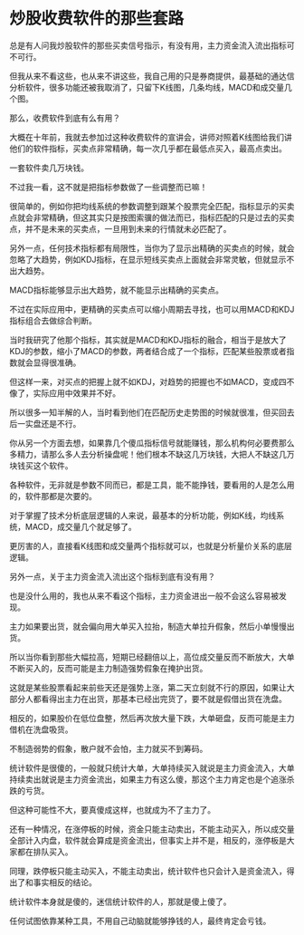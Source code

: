 # 炒股收费软件的那些套路

总是有人问我炒股软件的那些买卖信号指示，有没有用，主力资金流入流出指标可不可行。

但我从来不看这些，也从来不讲这些，我自己用的只是券商提供，最基础的通达信分析软件，很多功能还被我取消了，只留下K线图，几条均线，MACD和成交量几个图。

那么，收费软件到底有么有用？

大概在十年前，我就去参加过这种收费软件的宣讲会，讲师对照着K线图给我们讲他们的软件指标，买卖点非常精确，每一次几乎都在最低点买入，最高点卖出。

一套软件卖几万块钱。

不过我一看，这不就是把指标参数做了一些调整而已嘛！

很简单的，例如你把均线系统的参数调整到跟某个股票完全匹配，指标显示的买卖点就会非常精确，但这其实只是按图索骥的做法而已，指标匹配的只是过去的买卖点，并不是未来的买卖点，一旦用到未来的行情就未必匹配了。

另外一点，任何技术指标都有局限性，当你为了显示出精确的买卖点的时候，就会忽略了大趋势，例如KDJ指标，在显示短线买卖点上面就会非常灵敏，但就显示不出大趋势。

MACD指标能够显示出大趋势，就不能显示出精确的买卖点。

不过在实际应用中，更精确的买卖点可以缩小周期去寻找，也可以用MACD和KDJ指标组合去做综合判断。

当时我研究了他那个指标，其实就是MACD和KDJ指标的融合，相当于是放大了KDJ的参数，缩小了MACD的参数，两者结合成了一个指标，匹配某些股票或者指数就会显得很准确。

但这样一来，对买点的把握上就不如KDJ，对趋势的把握也不如MACD，变成四不像了，实际应用中效果并不好。

所以很多一知半解的人，当时看到他们在匹配历史走势图的时候就很准，但买回去后一实盘还是不行。

你从另一个方面去想，如果靠几个傻瓜指标信号就能赚钱，那么机构何必要费那么多精力，请那么多人去分析操盘呢！他们根本不缺这几万块钱，大把人不缺这几万块钱买这个软件。

各种软件，无非就是参数不同而已，都是工具，能不能挣钱，要看用的人是怎么用的，软件那都是次要的。

对于掌握了技术分析底层逻辑的人来说，最基本的分析功能，例如K线，均线系统，MACD，成交量几个就足够了。

更厉害的人，直接看K线图和成交量两个指标就可以，也就是分析量价关系的底层逻辑。

另外一点，关于主力资金流入流出这个指标到底有没有用？

也是没什么用的，我也从来不看这个指标，主力资金进出一般不会这么容易被发现。

主力如果要出货，就会偏向用大单买入拉抬，制造大单拉升假象，然后小单慢慢出货。

所以当你看到那些大幅拉高，短期已经翻倍以上，高位成交量反而不断放大，大单不断买入的，反而可能是主力制造强势假象在掩护出货。

这就是某些股票看起来前些天还是强势上涨，第二天立刻就不行的原因，如果让大部分人都看得出主力在出货，那基本已经出完货了，要不就是假借出货在洗盘。

相反的，如果股价在低位盘整，然后再次放大量下跌，大单砸盘，反而可能是主力借机在洗盘吸货。

不制造弱势的假象，散户就不会怕，主力就买不到筹码。

统计软件是很傻的，一般就只统计大单，大单持续买入就说是主力资金流入，大单持续卖出就说是主力资金流出，如果主力有这么傻，那这个主力肯定也是个追涨杀跌的亏货。

但这种可能性不大，要真傻成这样，也就成为不了主力了。

还有一种情况，在涨停板的时候，资金只能主动卖出，不能主动买入，所以成交量全部计入内盘，软件就会算成是资金流出，但事实上并不是，相反的，涨停板是大家都在排队买入。

同理，跌停板只能主动买入，不能主动卖出，统计软件也只会计入是资金流入，得出了和事实相反的结论。

统计软件本身就是傻的，迷信统计软件的人，那就是傻上傻了。

任何试图依靠某种工具，不用自己动脑就能够挣钱的人，最终肯定会亏钱。